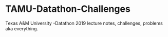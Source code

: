 # TAMU-Datathon-Challenges
Texas A&M University -Datathon 2019 lecture notes, challenges, problems aka everything.
